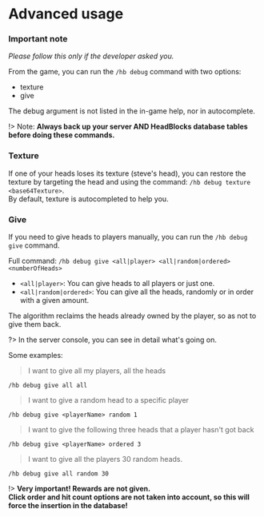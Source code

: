 # Advanced usage

### Important note

*Please follow this only if the developer asked you.*

From the game, you can run the `/hb debug` command with two options:

- texture
- give

The debug argument is not listed in the in-game help, nor in autocomplete.

!> Note: **Always back up your server AND HeadBlocks database tables before doing these commands.**

### Texture

If one of your heads loses its texture (steve's head), you can restore the texture by targeting the head and using the
command: `/hb debug texture <base64Texture>`.  
By default, texture is autocompleted to help you.

### Give

If you need to give heads to players manually, you can run the `/hb debug give` command.

Full command: `/hb debug give <all|player> <all|random|ordered> <numberOfHeads>`

- `<all|player>`: You can give heads to all players or just one.
- `<all|random|ordered>`: You can give all the heads, randomly or in order with a given amount.

The algorithm reclaims the heads already owned by the player, so as not to give them back.

?> In the server console, you can see in detail what's going on.

Some examples:
> I want to give all my players, all the heads

`/hb debug give all all`

> I want to give a random head to a specific player

`/hb debug give <playerName> random 1`

> I want to give the following three heads that a player hasn't got back

`/hb debug give <playerName> ordered 3`

> I want to give all the players 30 random heads.

`/hb debug give all random 30`

!> **Very important! Rewards are not given.**  
**Click order and hit count options are not taken into account, so this will force the insertion in the database!**

